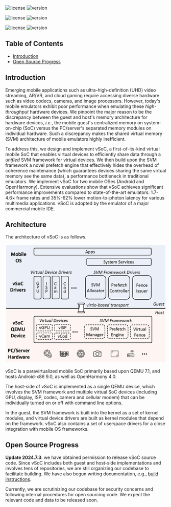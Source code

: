 
![license](https://img.shields.io/badge/Platform-Android-green "Android")
![version](https://img.shields.io/badge/Version-Pie-yellow "Pie")

![license](https://img.shields.io/badge/Platform-OpenHarmony-green "OpenHarmony")
![version](https://img.shields.io/badge/Version-4.0-yellow "4.0")

![license](https://img.shields.io/badge/Hypervisor-QEMU-green "QEMU")
![version](https://img.shields.io/badge/Version-7.1-yellow "Pie")

## Table of Contents
- [Introduction](#introduction)
- [Open Source Progress](#open-source-progress)


## Introduction

Emerging mobile applications such as ultra-high-definition (UHD) video streaming, AR/VR, and cloud gaming require accessing diverse hardware such as video codecs, cameras, and image processors. However, today's mobile emulators exhibit poor performance when emulating these *high-throughput* hardware devices. 
We pinpoint the major reason to be the discrepancy between
the guest and host's memory architecture for hardware devices, *i.e.*, 
the mobile guest's centralized memory on 
system-on-chip (SoC) versus the PC/server's separated memory modules on individual hardware. Such a discrepancy makes 
the shared virtual memory (SVM) architecture of mobile emulators highly inefficient.

To address this,
we design and implement vSoC, a first-of-its-kind virtual mobile SoC
that enables virtual devices to efficiently share data through a *unified* SVM framework for virtual devices.
We then build upon the SVM framework a novel prefetch engine that 
effectively hides the overhead of coherence maintenance (which guarantees devices sharing
the same virtual memory see the same data), a performance bottleneck in traditional emulators.
We implement vSoC for two mobile OSes (Android and OpenHarmony).
Extensive evaluations show that vSoC achieves significant performance improvements compared to state-of-the-art emulators:
1.7-4.6× frame rates and 35%-62% lower motion-to-photon latency for various multimedia applications.
vSoC is adopted by the emulator of a major commercial mobile IDE.

## Architecture

The architecture of vSoC is as follows.

![vSoC Full Architecture](img/vsoc_arch_full.jpg)

vSoC is a paravirtualized mobile SoC primarily based upon QEMU 7.1, and hosts Android-x86 9.0, as well as OpenHarmony 4.0. 

The host-side of vSoC is implemented as a single QEMU device, which involves the SVM framework and multiple virtual SoC devices (including GPU, display, ISP, codec, camera and cellular modem) that can be individually turned on or off with command line options.

In the guest, the SVM framework is built into the kernel as a set of kernel modules, and virtual device drivers are built as kernel modules that depend on the framework.
vSoC also contains a set of userspace drivers for a close integration with mobile OS frameworks.

## Open Source Progress

**Update 2024.7.3**: we have obtained permission to release vSoC source code. Since vSoC includes both guest and host-side implementations and involves tens of repositories, we are still organizing our codebase to facilitate building. We have also begun writing documentation, e.g., [build instructions](build.md).

Currently, we are scrutinizing our codebase for security concerns and following internal procedures for open sourcing code.
We expect the relevant code and data to be released soon.